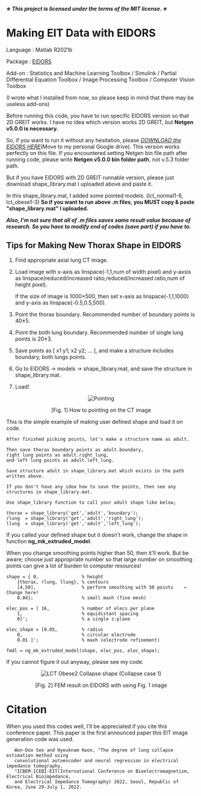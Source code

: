 ***※ This project is licensed under the terms of the MIT license. ※***

# Making EIT Data with EIDORS

Language : Matlab R2021b

Package : [EIDORS](http://eidors3d.sourceforge.net/)

Add-on : Statistics and Machine Learning Toolbox / Simulink / Partial Differential Equation Toolbox / Image Processing Toolbox / Computer Vision Toolbox

(I wrote what I installed from now, so please keep in mind that there may be useless add-ons)

Before running this code, you have to run specific EIDORS version so that 2D GREIT works. I have no idea which version works 2D GREIT, but **Netgen v5.0.0 is necessary.**

So, if you want to run it without any hesitation, please [_DOWNLOAD the EIDORS HERE_](https://drive.google.com/file/d/13vq98D0IIuffYSmG_e6PpMnI3igh6yud/view?usp=sharing)(Move to my personal Google drive). This version works perfectly on this file. If you encountered setting Netgen bin file path after running code, please write **Netgen v5.0.0 bin folder path**, not v.5.3 folder path.

But if you have EIDORS with 2D GREIT runnable version, please just download shape_library.mat I uploaded above and paste it.

In this shape_library.mat, I added some pointed models. (lct_normal1-6, lct_obese1-3) **So if you want to run above .m files, you MUST copy & paste "shape_library.mat" I uploaded.**

<!-- Result of the EIT_Run.m : Click [_HERE_](https://drive.google.com/file/d/1v4pvYWG3csWPQuZWVLxhNOmpaHonYyCy/view?usp=sharing) (Move to my personal Google drive, there're no results of Normal 4-6 and Obese 2) -->

***Also, I'm not sure that all of .m files saves same result value because of research. So you have to modify end of codes (save part) if you have to.***

## Tips for Making New Thorax Shape in EIDORS

1. Find appropriate axial lung CT image.
2. Load image with x-axis as linspace(-1,1,num of width pixel) and y-axsis as linspace(reduced/increased ratio,reduced/increased ratio,num of height pixel).

   If the size of image is 1000×500, then set x-axis as linspace(-1,1,1000) and y-axis as linspace(-0.5,0.5,500).
       
3. Point the thorax boundary. Recommended number of boundary points is 40±5.
4. Point the both lung boundary. Recommended number of single lung points is 20±3.
5. Save points as [ x1 y1; x2 y2; ... ], and make a structure includes boundary, both lungs points.
6. Go to EIDORS → models → shape_library.mat, and save the structure in shape_library.mat.
7. Load!

<div align = 'center'>
       
   ![Pointing](https://user-images.githubusercontent.com/62936579/155882613-af804fc3-5a1f-421d-b775-83e7ba6e0384.png)

   [Fig. 1] How to pointing on the CT image
       
</div>

  This is the simple example of making user defined shape and load it on code. 
  
    After finished picking points, let's make a structure name as adult.
  
    Then save thorax boundary points as adult.boundary,
    right lung points as adult.right_lung,
    and left lung points as adult.left_lung.
    
    Save structure adult in shape_library.mat which exists in the path written above.
    
    If you don't have any idea how to save the points, then see any structures in shape_library.mat.
    
    Use shape_library function to call your adult shape like below;
      
    thorax = shape_library('get','adult','boundary');
    rlung  = shape_library('get','adult','right_lung');
    llung  = shape_library('get','adult','left_lung');
    
If you called your defined shape but it doesn't work, change the shape in function __ng_mk_extruded_model__.
    
When you change smoothing points higher than 50, then it'll work. But be aware; choose just appropriate number so that large number on smoothing points can give a lot of burden to computer resources!

    shape = { 0,                % height
        {thorax, rlung, llung}, % contours
        [4,50],                 % perform smoothing with 50 points    ← Change here!
        0.04};                  % small maxh (fine mesh)              
    
    elec_pos = [ 16,            % number of elecs per plane
        1,                      % equidistant spacing
        0]';                    % a single z-plane
    
    elec_shape = [0.05,         % radius
        0,                      % circular electrode
        0.01 ]';                % maxh (electrode refinement)
    
    fmdl = ng_mk_extruded_model(shape, elec_pos, elec_shape);
    
If you cannot figure it out anyway, please see my code.

<div align = 'center'>

   
   ![LCT Obese2 Collapse shape (Collapse case 1)](https://user-images.githubusercontent.com/62936579/160920945-ba6b640f-6c1c-4fd6-adf4-f9c002c34bad.png)

   [Fig. 2] FEM result on EIDORS with using Fig. 1 image
       
</div>

# Citation

When you used this codes well, I'll be appreciated if you cite this conference paper. This paper is the first announced paper this EIT image generation code was used.

       Won-Doo Seo and Hyeuknam Kwon, "The degree of lung collapse estimation method using
       convolutional autoencoder and neural regression in electrical impedance tomography,
       "ICBEM-ICEBI-EIT(International Conference on Bioelectromagnetism, Electrical Bioimpedance,
       and Electrical Impedance Tomography) 2022, Seoul, Republic of Korea, June 29-July 1, 2022.
